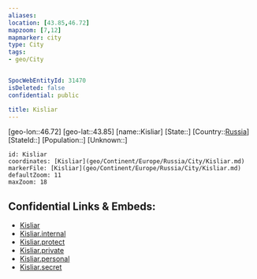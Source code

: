 ```yaml
---
aliases: 
location: [43.85,46.72]
mapzoom: [7,12] 
mapmarker: city 
type: City
tags:
- geo/City


SpocWebEntityId: 31470
isDeleted: false
confidential: public

title: Kisliar
---
```

[geo-lon::46.72]
[geo-lat::43.85]
[name::Kisliar]
[State::]
[Country::[Russia](geo/Continent/Europe/Russia.md)]
[StateId::]
[Population::]
[Unknown::]


```leaflet
id: Kisliar
coordinates: [Kisliar](geo/Continent/Europe/Russia/City/Kisliar.md)
markerFile: [Kisliar](geo/Continent/Europe/Russia/City/Kisliar.md)
defaultZoom: 11 
maxZoom: 18
```


## Confidential Links & Embeds: 
- [Kisliar](../../../../../../_public/geo/Continent/Europe/Russia/City/Kisliar.md) 
- [Kisliar.internal](../../../../../../_internal/geo/Continent/Europe/Russia/City/Kisliar.internal.md) 
- [Kisliar.protect](../../../../../../_protect/geo/Continent/Europe/Russia/City/Kisliar.protect.md) 
- [Kisliar.private](../../../../../../_private/geo/Continent/Europe/Russia/City/Kisliar.private.md) 
- [Kisliar.personal](../../../../../../_personal/geo/Continent/Europe/Russia/City/Kisliar.personal.md) 
- [Kisliar.secret](../../../../../../_secret/geo/Continent/Europe/Russia/City/Kisliar.secret.md) 
